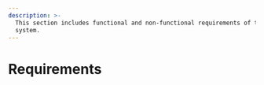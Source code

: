 ```yaml
---
description: >-
  This section includes functional and non-functional requirements of the
  system.
---
```


# Requirements

